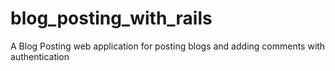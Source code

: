 # blog_posting_with_rails
A Blog Posting web application for posting blogs and adding comments with authentication
